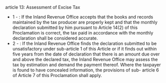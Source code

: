 article 13: Assessment of Excise Tax

<ul>
			<li>1 - : If the Inland Revenue Office accepts that the books and records maintained by the tax producer are properly kept and that the monthly declaration submitted by him pursuant to Article 14(2) of this Proclamation is correct, the tax paid in accordance with the monthly declaration shall be considered accurate.<ul>
			</ul></li>			<li>2 - : If the Inland Revenue Office finds the declaration submitted to be unsatisfactory under sub-article 1 of this Article or if it finds out within five years from the date of declaration that there is an amount due over and above the declared tax, the Inland Revenue Office may assess the tax by estimation and demand the payment thereof. Where the taxpayer is found to have concealed information, the provisions of sub- article 6 of Article 7 of this Proclamation shall apply. <ul>
			</ul></li></ul>